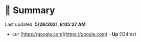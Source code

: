 # 📖 Summary
Last updated: **5/28/2021, 8:05:27 AM**

- `GET` [https://google.com](https://google.com) - **Up** (134ms)
